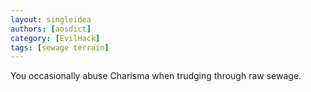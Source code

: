 ```yaml
---
layout: singleidea
authors: [aosdict]
category: [EvilHack]
tags: [sewage terrain]
---
```

You occasionally abuse Charisma when trudging through raw sewage.
